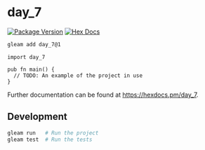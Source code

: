# day_7

[![Package Version](https://img.shields.io/hexpm/v/day_7)](https://hex.pm/packages/day_7)
[![Hex Docs](https://img.shields.io/badge/hex-docs-ffaff3)](https://hexdocs.pm/day_7/)

```sh
gleam add day_7@1
```
```gleam
import day_7

pub fn main() {
  // TODO: An example of the project in use
}
```

Further documentation can be found at <https://hexdocs.pm/day_7>.

## Development

```sh
gleam run   # Run the project
gleam test  # Run the tests
```
